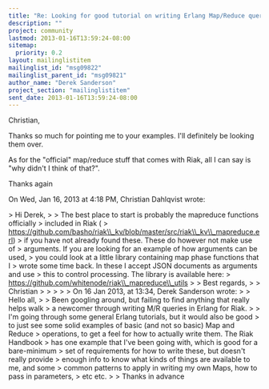 ```yaml
---
title: "Re: Looking for good tutorial on writing Erlang Map/Reduce queries?"
description: ""
project: community
lastmod: 2013-01-16T13:59:24-08:00
sitemap:
  priority: 0.2
layout: mailinglistitem
mailinglist_id: "msg09822"
mailinglist_parent_id: "msg09821"
author_name: "Derek Sanderson"
project_section: "mailinglistitem"
sent_date: 2013-01-16T13:59:24-08:00
---
```



Christian,

Thanks so much for pointing me to your examples. I'll definitely be looking
them over.

As for the "official" map/reduce stuff that comes with Riak, all I can say
is "why didn't I think of that?".

Thanks again

On Wed, Jan 16, 2013 at 4:18 PM, Christian Dahlqvist wrote:

&gt; Hi Derek,
&gt;
&gt; The best place to start is probably the mapreduce functions officially
&gt; included in Riak (
&gt; https://github.com/basho/riak\\_kv/blob/master/src/riak\\_kv\\_mapreduce.erl)
&gt; if you have not already found these. These do however not make use of
&gt; arguments. If you are looking for an example of how arguments can be used,
&gt; you could look at a little library containing map phase functions that I
&gt; wrote some time back. In these I accept JSON documents as arguments and use
&gt; this to control processing. The library is available here:
&gt; https://github.com/whitenode/riak\\_mapreduce\\_utils
&gt;
&gt; Best regards,
&gt;
&gt; Christian
&gt;
&gt;
&gt;
&gt;
&gt; On 16 Jan 2013, at 13:34, Derek Sanderson  wrote:
&gt;
&gt; Hello all,
&gt;
&gt; Been googling around, but failing to find anything that really helps walk
&gt; a newcomer through writing M/R queries in Erlang for Riak.
&gt;
&gt; I'm going through some general Erlang tutorials, but it would also be good
&gt; to just see some solid examples of basic (and not so basic) Map and Reduce
&gt; operations, to get a feel for how to actually write them. The Riak Handbook
&gt; has one example that I've been going with, which is good for a bare-minimum
&gt; set of requirements for how to write these, but doesn't really provide
&gt; enough info to know what kinds of things are available to me, and some
&gt; common patterns to apply in writing my own Maps, how to pass in parameters,
&gt; etc etc.
&gt;
&gt; Thanks in advance

